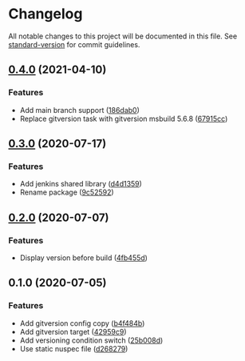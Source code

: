 # Changelog

All notable changes to this project will be documented in this file. See [standard-version](https://github.com/conventional-changelog/standard-version) for commit guidelines.

## [0.4.0](https://github.com/Jandini/Janda.Dot.Version/compare/0.3.0...0.4.0) (2021-04-10)


### Features

* Add main branch support ([186dab0](https://github.com/Jandini/Janda.Dot.Version/commit/186dab049dba3cb89c867b72e0941c40b6b12238))
* Replace gitversion task with gitversion msbuild 5.6.8 ([67915cc](https://github.com/Jandini/Janda.Dot.Version/commit/67915cc3ed6c5a028285e7e936a97e8e3e4d3faf))

## [0.3.0](http://nas/matt/Janda.Dot.Version/compare/0.2.0...0.3.0) (2020-07-17)


### Features

* Add jenkins shared library ([d4d1359](http://nas/matt/Janda.Dot.Version/commit/d4d135927aa680860521a8ef96f2e80c914084b5))
* Rename package ([9c52592](http://nas/matt/Janda.Dot.Version/commit/9c52592b37f3f9e7b20c71ddace9cf1074c5e83f))

## [0.2.0](http://nas/matt/Janda.Dot.Version/compare/0.1.0...0.2.0) (2020-07-07)


### Features

* Display version before build ([4fb455d](http://nas/matt/Janda.Dot.Version/commit/4fb455dc92063f80c339be30e2f4c6c7ac9d8474))

## 0.1.0 (2020-07-05)


### Features

* Add gitversion config copy ([b4f484b](http://nas/matt/Janda.Dot.Version/commit/b4f484b118706413f112b6130f949d44aec0d178))
* Add gitversion target ([42959c9](http://nas/matt/Janda.Dot.Version/commit/42959c9080b7ecfd99473177a49aa9b84068b014))
* Add versioning condition switch ([25b008d](http://nas/matt/Janda.Dot.Version/commit/25b008dc2759866e7e1e385a6fee0222fe469f98))
* Use static nuspec file ([d268279](http://nas/matt/Janda.Dot.Version/commit/d2682799f2bac2c113d293bcec3d0cc3343dfe7f))

